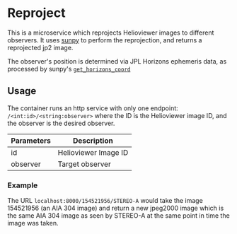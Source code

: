 # Reproject

This is a microservice which reprojects Helioviewer images to different observers.
It uses [sunpy](https://docs.sunpy.org/en/stable/generated/gallery/map_transformations/reprojection_different_observers.html)
to perform the reprojection, and returns a reprojected jp2 image.

The observer's position is determined via JPL Horizons ephemeris data, as processed by sunpy's [`get_horizons_coord`](https://docs.sunpy.org/en/stable/generated/api/sunpy.coordinates.get_horizons_coord.html#get-horizons-coord)

## Usage

The container runs an http service with only one endpoint:
`/<int:id>/<string:observer>` where the ID is the Helioviewer image ID, and the observer is the desired observer.

| Parameters | Description          |
|------------|----------------------|
| id         | Helioviewer Image ID |
| observer   | Target observer      |

### Example
The URL `localhost:8000/154521956/STEREO-A` would take the image 154521956 (an AIA 304 image) and return
a new jpeg2000 image which is the same AIA 304 image as seen by STEREO-A at the same point in time the image was taken.
